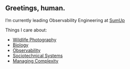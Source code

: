 ## Greetings, human.

I’m currently leading Observability Engineering at [SumUp](https://www.sumup.com)

Things I care about:

- [Wildlife Photography](https://glass.photo/blakeirvin)
- [Biology](https://www.inaturalist.org/stats/2022/bixu)
- [Observability](https://opentelemetry.io)
- [Sociotechnical Systems](https://en.wikipedia.org/wiki/Sociotechnical_system)
- [Managing Complexity](https://www.infoq.com/presentations/Simple-Made-Easy/)
